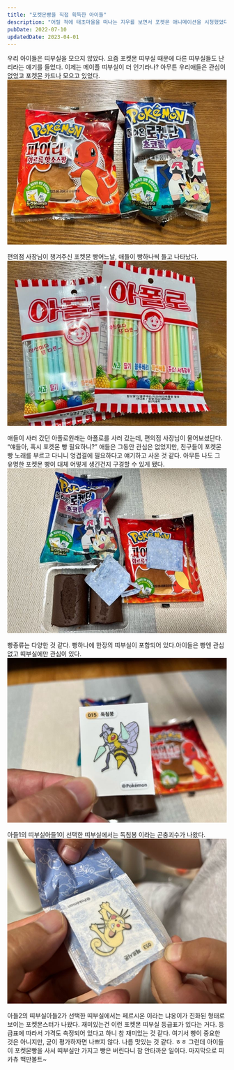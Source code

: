 ```yaml
---
title: "포켓몬빵을 직접 획득한 아이들"
description: "어릴 적에 태초마을을 떠나는 지우를 보면서 포켓몬 애니메이션을 시청했었다. 아직도 포켓몬은 아이들에게 인기있는 캐릭터다. 이런 잘만들어진 컨텐츠가 세상에 어떤 영향을 끼치는지 우리는 빵을 보면서 알수 있다."
pubDate: 2022-07-10
updatedDate: 2023-04-01
---
```


우리 아이들은 띠부실을 모으지 않았다. 요즘 포켓몬 띠부실 때문에 다른 띠부실들도 난리라는 얘기를 들었다. 이제는 메이플 띠부실이 더 인기라나?
아무튼 우리애들은 관심이 없었고 포켓몬 카드나 모으고 있었다.
![편의점 사장님이 챙겨주신 포켓몬 빵](/content/images/2022/07/AF7AD86D-F523-48CE-BC7B-6FB32E1B6EA3.jpeg)

편의점 사장님이 챙겨주신 포켓몬 빵어느날, 애들이 빵하나씩 들고 나타났다.
![애들이 사러 갔던 아폴로](/content/images/2022/07/E22BE2D8-81DA-4DF4-8454-D7FBBC8F995D.jpeg)

애들이 사러 갔던 아폴로원래는 아폴로를 사러 갔는데, 편의점 사장님이 물어보셨단다.
“얘들아, 혹시 포켓몬 빵 필요하니?”
애들은 그동안 관심은 없었지만, 친구들이 포켓몬빵 노래를 부르고 다니니 엉겹결에 필요하다고 얘기하고 사온 것 같다.
아무튼 나도 그 유명한 포켓몬 빵이 대체 어떻게 생긴건지 구경할 수 있게 됐다.
![빵종류는 다양한 것 같다. 빵하나에 한장의 띠부실이 포함되어 있다.](/content/images/2022/07/B58E94D1-E5CD-40FC-8197-515543C98071.jpeg)

빵종류는 다양한 것 같다. 빵하나에 한장의 띠부실이 포함되어 있다.아이들은 빵엔 관심 없고 띠부실에만 관심이 있다.
![아들1의 띠부실](/content/images/2022/07/70547F42-FE77-4EB8-B690-8C6EABD62637.jpeg)

아들1의 띠부실아들1이 선택한 띠부실에서는 독침봉 이라는 곤충괴수가 나왔다.
![아들2의 띠부실](/content/images/2022/07/4A57C7FC-F40D-4DF0-B25F-5A10A5FD2430.jpeg)

아들2의 띠부실아들2가 선택한 띠부실에서는 페르시온 이라는 냐옹이가 진화된 형태로 보이는 포켓몬스터가 나왔다.
재미있는건 이런 포켓몬 띠부실 등급표가 있다는 거다. 등급표에 따라서 가격도 측정되어 있다고 하니 참 재미있는 것 같다.
여기서 빵이 중요한 것은 아니지만, 굳이 평가하자면 나쁘지 않다.
나름 맛있는 것 같다. ㅎㅎ
그런데 아이들이 포켓몬빵을 사서 띠부실만 가지고 빵은 버린다니 참 안타까운 일이다.
마지막으로 피카츄 백만볼트~